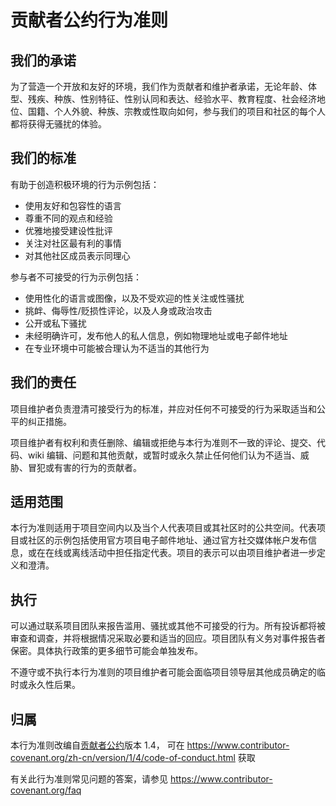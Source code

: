 # 贡献者公约行为准则

## 我们的承诺

为了营造一个开放和友好的环境，我们作为贡献者和维护者承诺，无论年龄、体型、残疾、种族、性别特征、性别认同和表达、经验水平、教育程度、社会经济地位、国籍、个人外貌、种族、宗教或性取向如何，参与我们的项目和社区的每个人都将获得无骚扰的体验。

## 我们的标准

有助于创造积极环境的行为示例包括：

* 使用友好和包容性的语言
* 尊重不同的观点和经验
* 优雅地接受建设性批评
* 关注对社区最有利的事情
* 对其他社区成员表示同理心

参与者不可接受的行为示例包括：

* 使用性化的语言或图像，以及不受欢迎的性关注或性骚扰
* 挑衅、侮辱性/贬损性评论，以及人身或政治攻击
* 公开或私下骚扰
* 未经明确许可，发布他人的私人信息，例如物理地址或电子邮件地址
* 在专业环境中可能被合理认为不适当的其他行为

## 我们的责任

项目维护者负责澄清可接受行为的标准，并应对任何不可接受的行为采取适当和公平的纠正措施。

项目维护者有权利和责任删除、编辑或拒绝与本行为准则不一致的评论、提交、代码、wiki 编辑、问题和其他贡献，或暂时或永久禁止任何他们认为不适当、威胁、冒犯或有害的行为的贡献者。

## 适用范围

本行为准则适用于项目空间内以及当个人代表项目或其社区时的公共空间。代表项目或社区的示例包括使用官方项目电子邮件地址、通过官方社交媒体帐户发布信息，或在在线或离线活动中担任指定代表。项目的表示可以由项目维护者进一步定义和澄清。

## 执行

可以通过联系项目团队来报告滥用、骚扰或其他不可接受的行为。所有投诉都将被审查和调查，并将根据情况采取必要和适当的回应。项目团队有义务对事件报告者保密。具体执行政策的更多细节可能会单独发布。

不遵守或不执行本行为准则的项目维护者可能会面临项目领导层其他成员确定的临时或永久性后果。

## 归属

本行为准则改编自[贡献者公约][homepage]版本 1.4，
可在 https://www.contributor-covenant.org/zh-cn/version/1/4/code-of-conduct.html 获取

[homepage]: https://www.contributor-covenant.org

有关此行为准则常见问题的答案，请参见
https://www.contributor-covenant.org/faq